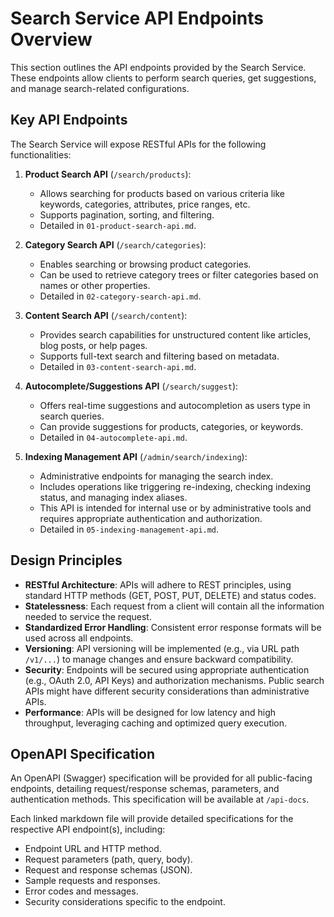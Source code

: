 # Search Service API Endpoints Overview

This section outlines the API endpoints provided by the Search Service. These endpoints allow clients to perform search queries, get suggestions, and manage search-related configurations.

## Key API Endpoints

The Search Service will expose RESTful APIs for the following functionalities:

1.  **Product Search API** (`/search/products`):
    *   Allows searching for products based on various criteria like keywords, categories, attributes, price ranges, etc.
    *   Supports pagination, sorting, and filtering.
    *   Detailed in `01-product-search-api.md`.

2.  **Category Search API** (`/search/categories`):
    *   Enables searching or browsing product categories.
    *   Can be used to retrieve category trees or filter categories based on names or other properties.
    *   Detailed in `02-category-search-api.md`.

3.  **Content Search API** (`/search/content`):
    *   Provides search capabilities for unstructured content like articles, blog posts, or help pages.
    *   Supports full-text search and filtering based on metadata.
    *   Detailed in `03-content-search-api.md`.

4.  **Autocomplete/Suggestions API** (`/search/suggest`):
    *   Offers real-time suggestions and autocompletion as users type in search queries.
    *   Can provide suggestions for products, categories, or keywords.
    *   Detailed in `04-autocomplete-api.md`.

5.  **Indexing Management API** (`/admin/search/indexing`):
    *   Administrative endpoints for managing the search index.
    *   Includes operations like triggering re-indexing, checking indexing status, and managing index aliases.
    *   This API is intended for internal use or by administrative tools and requires appropriate authentication and authorization.
    *   Detailed in `05-indexing-management-api.md`.

## Design Principles

*   **RESTful Architecture**: APIs will adhere to REST principles, using standard HTTP methods (GET, POST, PUT, DELETE) and status codes.
*   **Statelessness**: Each request from a client will contain all the information needed to service the request.
*   **Standardized Error Handling**: Consistent error response formats will be used across all endpoints.
*   **Versioning**: API versioning will be implemented (e.g., via URL path `/v1/...`) to manage changes and ensure backward compatibility.
*   **Security**: Endpoints will be secured using appropriate authentication (e.g., OAuth 2.0, API Keys) and authorization mechanisms. Public search APIs might have different security considerations than administrative APIs.
*   **Performance**: APIs will be designed for low latency and high throughput, leveraging caching and optimized query execution.

## OpenAPI Specification

An OpenAPI (Swagger) specification will be provided for all public-facing endpoints, detailing request/response schemas, parameters, and authentication methods. This specification will be available at `/api-docs`.

Each linked markdown file will provide detailed specifications for the respective API endpoint(s), including:
*   Endpoint URL and HTTP method.
*   Request parameters (path, query, body).
*   Request and response schemas (JSON).
*   Sample requests and responses.
*   Error codes and messages.
*   Security considerations specific to the endpoint.
